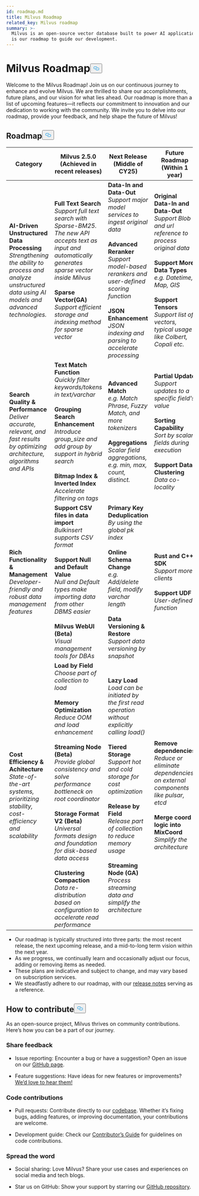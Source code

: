 ```yaml
---
id: roadmap.md
title: Milvus Roadmap
related_key: Milvus roadmap
summary: >-
  Milvus is an open-source vector database built to power AI applications. Here
  is our roadmap to guide our development.
---
```

<h1 id="Milvus-Roadmap" class="common-anchor-header">Milvus Roadmap<button data-href="#Milvus-Roadmap" class="anchor-icon" translate="no">
      <svg translate="no"
        aria-hidden="true"
        focusable="false"
        height="20"
        version="1.1"
        viewBox="0 0 16 16"
        width="16"
      >
        <path
          fill="#0092E4"
          fill-rule="evenodd"
          d="M4 9h1v1H4c-1.5 0-3-1.69-3-3.5S2.55 3 4 3h4c1.45 0 3 1.69 3 3.5 0 1.41-.91 2.72-2 3.25V8.59c.58-.45 1-1.27 1-2.09C10 5.22 8.98 4 8 4H4c-.98 0-2 1.22-2 2.5S3 9 4 9zm9-3h-1v1h1c1 0 2 1.22 2 2.5S13.98 12 13 12H9c-.98 0-2-1.22-2-2.5 0-.83.42-1.64 1-2.09V6.25c-1.09.53-2 1.84-2 3.25C6 11.31 7.55 13 9 13h4c1.45 0 3-1.69 3-3.5S14.5 6 13 6z"
        ></path>
      </svg>
    </button></h1><p>Welcome to the Milvus Roadmap! Join us on our continuous journey to enhance and evolve Milvus. We are thrilled to share our accomplishments, future plans, and our vision for what lies ahead. Our roadmap is more than a list of upcoming features—it reflects our commitment to innovation and our dedication to working with the community. We invite you to delve into our roadmap, provide your feedback, and help shape the future of Milvus!</p>
<h2 id="Roadmap" class="common-anchor-header">Roadmap<button data-href="#Roadmap" class="anchor-icon" translate="no">
      <svg translate="no"
        aria-hidden="true"
        focusable="false"
        height="20"
        version="1.1"
        viewBox="0 0 16 16"
        width="16"
      >
        <path
          fill="#0092E4"
          fill-rule="evenodd"
          d="M4 9h1v1H4c-1.5 0-3-1.69-3-3.5S2.55 3 4 3h4c1.45 0 3 1.69 3 3.5 0 1.41-.91 2.72-2 3.25V8.59c.58-.45 1-1.27 1-2.09C10 5.22 8.98 4 8 4H4c-.98 0-2 1.22-2 2.5S3 9 4 9zm9-3h-1v1h1c1 0 2 1.22 2 2.5S13.98 12 13 12H9c-.98 0-2-1.22-2-2.5 0-.83.42-1.64 1-2.09V6.25c-1.09.53-2 1.84-2 3.25C6 11.31 7.55 13 9 13h4c1.45 0 3-1.69 3-3.5S14.5 6 13 6z"
        ></path>
      </svg>
    </button></h2><table>
    <thead>
        <tr>
            <th>Category</th>
            <th>Milvus 2.5.0 (Achieved in recent releases)</th>
            <th>Next Release (Middle of CY25)</th>
            <th>Future Roadmap (Within 1 year)</th>
        </tr>
    </thead>
    <tbody>
        <tr>
            <td><strong>AI-Driven Unstructured Data Processing</strong><br/><i>Strengthening the ability to process and analyze unstructured data using AI models and advanced technologies.</i></td>
            <td><strong>Full Text Search</strong><br/><i>Support full text search with Sparse-BM25. The new API accepts text as input and automatically generates sparse vector inside Milvus</i><br/><br/><strong>Sparse Vector(GA)</strong><br/><i>Support efficient storage and indexing method for sparse vector</i><br/></td>
            <td><strong>Data-In and Data-Out</strong><br/><i>Support major model services to ingest original data</i><br/><br/><strong>Advanced Reranker</strong><br/><i>Support model-based rerankers and user-defined scoring function</i><br/><br/><strong>JSON Enhancement</strong><br/><i>JSON indexing and parsing to accelerate processing</i></td>
            <td><strong>Original Data-In and Data-Out</strong><br/><i>Support Blob and url reference to process original data</i><br/><br/><strong>Support More Data Types</strong><br/><i>e.g. Datetime, Map, GIS</i><br/><br/><strong>Support Tensors</strong><br/><i>Support list of vectors, typical usage like Colbert, Copali etc.</i></td>
        </tr>
        <tr>
            <td><strong>Search Quality & Performance</strong><br/><i>Deliver accurate, relevant, and fast results by optimizing architecture, algorithms and APIs</i></td>
            <td><strong>Text Match Function</strong><br/><i>Quickly filter keywords/tokens in text/varchar</i><br/><br/><strong>Grouping Search Enhancement</strong><br/><i>Introduce group_size and add group by support in hybrid search</i><br/><br/><strong>Bitmap Index & Inverted Index</strong><br/><i>Accelerate filtering on tags</i></td>
            <td><strong>Advanced Match</strong><br/><i>e.g. Match Phrase, Fuzzy Match, and more tokenizers</i><br/><br/><strong>Aggregations</strong><br/><i>Scalar field aggregations, e.g. min, max, count, distinct.</i><br/></td>
            <td><strong>Partial Update</strong><br/><i>Support updates to a specific field's value</i><br/><br/><strong>Sorting Capability</strong><br/><i>Sort by scalar fields during execution</i><br/><br/><strong>Support Data Clustering</strong><br/><i>Data co-locality</i></td>
        </tr>
        <tr>
            <td><strong>Rich Functionality & Management</strong><br/><i>Developer-friendly and robust data management features</i></td>
            <td><strong>Support CSV files in data import</strong><br/><i>Bulkinsert supports CSV format</i><br/><br/><strong>Support Null and Default Value</strong><br/><i>Null and Default types make importing data from other DBMS easier</i><br/><br/><strong>Milvus WebUI (Beta)</strong><br/><i>Visual management tools for DBAs</i></td>
            <td><strong>Primary Key Deduplication</strong><br/><i>By using the global pk index</i><br/><br/><strong>Online Schema Change</strong><br/><i>e.g. Add/delete field, modify varchar length</i><br/><br/><strong>Data Versioning & Restore</strong><br/><i>Support data versioning by snapshot</i></td>
            <td><strong>Rust and C++ SDK</strong><br/><i>Support more clients</i><br/><br/><strong>Support UDF </strong><br/><i>User-defined function</i></td>
        </tr>
        <tr>
            <td><strong>Cost Efficiency & Achitecture</strong><br/><i>State-of-the-art systems, prioritizing stability, cost-efficiency and scalability </i></td>
            <td><strong>Load by Field</strong><br/><i>Choose part of collection to load</i><br/><br/><strong>Memory Optimization</strong><br/><i>Reduce OOM and load enhancement</i><br/><br/><strong>Streaming Node (Beta)</strong><br/><i>Provide global consistency and solve performance bottleneck on root coordinator</i><br/><br/><strong>Storage Format V2 (Beta)</strong><br/><i>Universal formats design and foundation for disk-based data access</i><br/><br/><strong>Clustering Compaction</strong><br/><i>Data re-distribution based on configuration to accelerate read performance</i></td>
            <td><strong>Lazy Load</strong><br/><i>Load can be initiated by the first read operation without explicitly calling load()</i><br/><br/><strong>Tiered Storage</strong><br/><i>Support hot and cold storage for cost optimization</i><br/><br/><strong>Release by Field</strong><br/><i>Release part of collection to reduce memory usage</i><br/><br/><strong>Streaming Node (GA)</strong><br/><i>Process streaming data and simplify the architecture</i></td>
            <td><strong>Remove dependencies</strong><br/><i>Reduce or eliminate dependencies on external components like pulsar, etcd</i><br/><br/><strong>Merge coord logic into MixCoord</strong><br/><i>Simplify the architecture</i></td>
        </tr>
    </tbody>
</table>
<ul>
<li>Our roadmap is typically structured into three parts: the most recent release, the next upcoming release, and a mid-to-long term vision within the next year.</li>
<li>As we progress, we continually learn and occasionally adjust our focus, adding or removing items as needed.</li>
<li>These plans are indicative and subject to change, and may vary based on subscription services.</li>
<li>We steadfastly adhere to our roadmap, with our <a href="/docs/zh/release_notes.md">release notes</a> serving as a reference.</li>
</ul>
<h2 id="How-to-contribute" class="common-anchor-header">How to contribute<button data-href="#How-to-contribute" class="anchor-icon" translate="no">
      <svg translate="no"
        aria-hidden="true"
        focusable="false"
        height="20"
        version="1.1"
        viewBox="0 0 16 16"
        width="16"
      >
        <path
          fill="#0092E4"
          fill-rule="evenodd"
          d="M4 9h1v1H4c-1.5 0-3-1.69-3-3.5S2.55 3 4 3h4c1.45 0 3 1.69 3 3.5 0 1.41-.91 2.72-2 3.25V8.59c.58-.45 1-1.27 1-2.09C10 5.22 8.98 4 8 4H4c-.98 0-2 1.22-2 2.5S3 9 4 9zm9-3h-1v1h1c1 0 2 1.22 2 2.5S13.98 12 13 12H9c-.98 0-2-1.22-2-2.5 0-.83.42-1.64 1-2.09V6.25c-1.09.53-2 1.84-2 3.25C6 11.31 7.55 13 9 13h4c1.45 0 3-1.69 3-3.5S14.5 6 13 6z"
        ></path>
      </svg>
    </button></h2><p>As an open-source project, Milvus thrives on community contributions. Here’s how you can be a part of our journey.</p>
<h3 id="Share-feedback" class="common-anchor-header">Share feedback</h3><ul>
<li><p>Issue reporting: Encounter a bug or have a suggestion? Open an issue on our <a href="https://github.com/milvus-io/milvus/issues">GitHub page</a>.</p></li>
<li><p>Feature suggestions: Have ideas for new features or improvements? <a href="https://github.com/milvus-io/milvus/discussions">We’d love to hear them!</a></p></li>
</ul>
<h3 id="Code-contributions" class="common-anchor-header">Code contributions</h3><ul>
<li><p>Pull requests: Contribute directly to our <a href="https://github.com/milvus-io/milvus/pulls">codebase</a>. Whether it’s fixing bugs, adding features, or improving documentation, your contributions are welcome.</p></li>
<li><p>Development guide: Check our <a href="https://github.com/milvus-io/milvus/blob/82915a9630ab0ff40d7891b97c367ede5726ff7c/CONTRIBUTING.md">Contributor’s Guide</a> for guidelines on code contributions.</p></li>
</ul>
<h3 id="Spread-the-word" class="common-anchor-header">Spread the word</h3><ul>
<li><p>Social sharing: Love Milvus? Share your use cases and experiences on social media and tech blogs.</p></li>
<li><p>Star us on GitHub: Show your support by starring our <a href="https://github.com/milvus-io/milvus">GitHub repository</a>.</p></li>
</ul>
